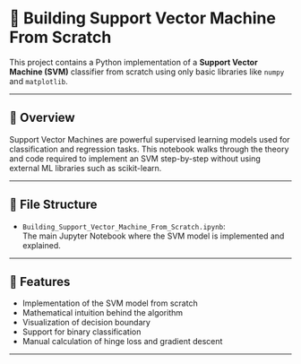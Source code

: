 # 🧠 Building Support Vector Machine From Scratch

This project contains a Python implementation of a **Support Vector Machine (SVM)** classifier from scratch using only basic libraries like `numpy` and `matplotlib`.

---

## 📌 Overview

Support Vector Machines are powerful supervised learning models used for classification and regression tasks. This notebook walks through the theory and code required to implement an SVM step-by-step without using external ML libraries such as scikit-learn.

---

## 📁 File Structure

- `Building_Support_Vector_Machine_From_Scratch.ipynb`:  
  The main Jupyter Notebook where the SVM model is implemented and explained.

---

## 🧪 Features

- Implementation of the SVM model from scratch
- Mathematical intuition behind the algorithm
- Visualization of decision boundary
- Support for binary classification
- Manual calculation of hinge loss and gradient descent

---

